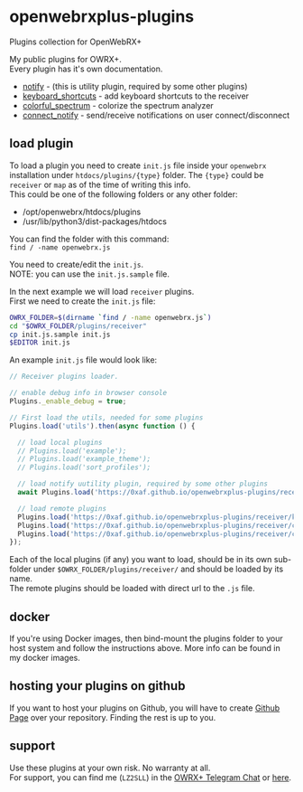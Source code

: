 # openwebrxplus-plugins
Plugins collection for OpenWebRX+

My public plugins for OWRX+.  
Every plugin has it's own documentation.  

 - [notify](https://0xaf.github.io/openwebrxplus-plugins/receiver/notify/) - (this is utility plugin, required by some other plugins)
 - [keyboard_shortcuts](https://0xaf.github.io/openwebrxplus-plugins/receiver/keyboard_shortcuts/) - add keyboard shortcuts to the receiver
 - [colorful_spectrum](https://0xaf.github.io/openwebrxplus-plugins/receiver/colorful_spectrum/) - colorize the spectrum analyzer
 - [connect_notify](https://0xaf.github.io/openwebrxplus-plugins/receiver/connect_notify/) - send/receive notifications on user connect/disconnect

## load plugin
To load a plugin you need to create `init.js` file inside your `openwebrx` installation under `htdocs/plugins/{type}` folder. The `{type}` could be `receiver` or `map` as of the time of writing this info.   
This could be one of the following folders or any other folder:
 * /opt/openwebrx/htdocs/plugins
 * /usr/lib/python3/dist-packages/htdocs

You can find the folder with this command:  
`find / -name openwebrx.js`

You need to create/edit the `init.js`.  
NOTE: you can use the `init.js.sample` file.  

In the next example we will load `receiver` plugins.  
First we need to create the `init.js` file:  
```bash
OWRX_FOLDER=$(dirname `find / -name openwebrx.js`)
cd "$OWRX_FOLDER/plugins/receiver"
cp init.js.sample init.js
$EDITOR init.js
```

An example `init.js` file would look like:
```js
// Receiver plugins loader.

// enable debug info in browser console
Plugins._enable_debug = true;

// First load the utils, needed for some plugins
Plugins.load('utils').then(async function () {

  // load local plugins
  // Plugins.load('example');
  // Plugins.load('example_theme');
  // Plugins.load('sort_profiles');

  // load notify uutility plugin, required by some other plugins
  await Plugins.load('https://0xaf.github.io/openwebrxplus-plugins/receiver/notify/notify.js');

  // load remote plugins
  Plugins.load('https://0xaf.github.io/openwebrxplus-plugins/receiver/keyboard_shortcuts/keyboard_shortcuts.js');
  Plugins.load('https://0xaf.github.io/openwebrxplus-plugins/receiver/colorful_spectrum/colorful_spectrum.js');
  Plugins.load('https://0xaf.github.io/openwebrxplus-plugins/receiver/connect_notify/connect_notify.js');
});

```

Each of the local plugins (if any) you want to load, should be in its own sub-folder under `$OWRX_FOLDER/plugins/receiver/` and should be loaded by its name.  
The remote plugins should be loaded with direct url to the `.js` file.  


## docker
If you're using Docker images, then bind-mount the plugins folder to your host system and follow the instructions above. More info can be found in my docker images.


## hosting your plugins on github
If you want to host your plugins on Github, you will have to create [Github Page](https://docs.github.com/en/pages/getting-started-with-github-pages/configuring-a-publishing-source-for-your-github-pages-site) over your repository. Finding the rest is up to you.

## support
Use these plugins at your own risk. No warranty at all.  
For support, you can find me (`LZ2SLL`) in the [OWRX+ Telegram Chat](https://t.me/openwebrx_chat) or [here](https://0xAF.org/about/).

